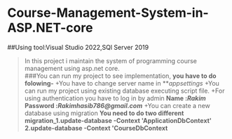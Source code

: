 # Course-Management-System-in-ASP.NET-core
##Using tool:Visual Studio 2022,SQl Server 2019
>In this project i maintain the system of programming course management using asp.net core.  
###You can run my project to see implementation, **you have to do folowing-** 
+You have to change server name in ***appsettings*
+You can run my project using existing database executing script file.
+For using authentication you have to log in by admin **Name :_Rakim_ Password :_Rakimhasib786@gmail.com_**
+You can create a new database using migration **You need to do two different migration_1.update-database -Context 'ApplicationDbContext' 2.update-database -Context 'CourseDbContext**
